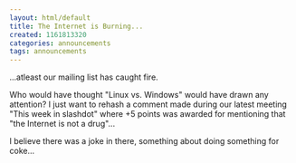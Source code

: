 ```yaml
---
layout: html/default
title: The Internet is Burning...
created: 1161813320
categories: announcements
tags: announcements
---
```

...atleast our mailing list has caught fire.


Who would have thought "Linux vs. Windows" would have drawn any attention? I just want to rehash a comment made during our latest meeting "This week in slashdot" where +5 points was awarded for mentioning that "the Internet is not a drug"...


I believe there was a joke in there, something about doing something for coke...

